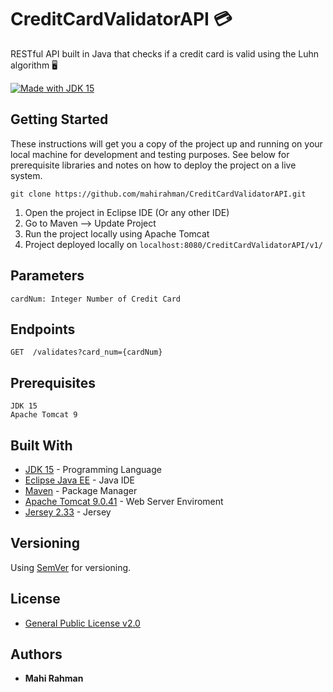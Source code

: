 # CreditCardValidatorAPI 💳

RESTful API built in Java that checks if a credit card is valid using the Luhn algorithm 🖥️

[![Made with JDK 15](https://forthebadge.com/images/badges/made-with-java.svg)](https://jdk.java.net/15)

## Getting Started

These instructions will get you a copy of the project up and running on your local machine for development and testing purposes. See below for prerequisite libraries and notes on how to deploy the project on a live system.

`git clone https://github.com/mahirahman/CreditCardValidatorAPI.git`

1. Open the project in Eclipse IDE (Or any other IDE)
2. Go to Maven --> Update Project
3. Run the project locally using Apache Tomcat
4. Project deployed locally on `localhost:8080/CreditCardValidatorAPI/v1/`

## Parameters

```
cardNum: Integer Number of Credit Card
```

## Endpoints

```
GET  /validates?card_num={cardNum}
```

## Prerequisites

```
JDK 15
Apache Tomcat 9
```

## Built With

* [JDK 15](https://jdk.java.net/15) - Programming Language
* [Eclipse Java EE](https://www.eclipse.org/downloads/packages/release/kepler/sr2/eclipse-ide-java-ee-developers) - Java IDE
* [Maven](https://maven.apache.org/what-is-maven.html) - Package Manager
* [Apache Tomcat 9.0.41](https://downloads.apache.org/tomcat/tomcat-9/v9.0.41/README.html) - Web Server Enviroment
* [Jersey 2.33](https://github.com/eclipse-ee4j/jersey/releases/tag/2.33) - Jersey

## Versioning

Using [SemVer](http://semver.org/) for versioning.

## License

* [General Public License v2.0](https://github.com/mahirahman/CreditCardValidatorAPI/blob/master/LICENSE)

## Authors

* **Mahi Rahman**